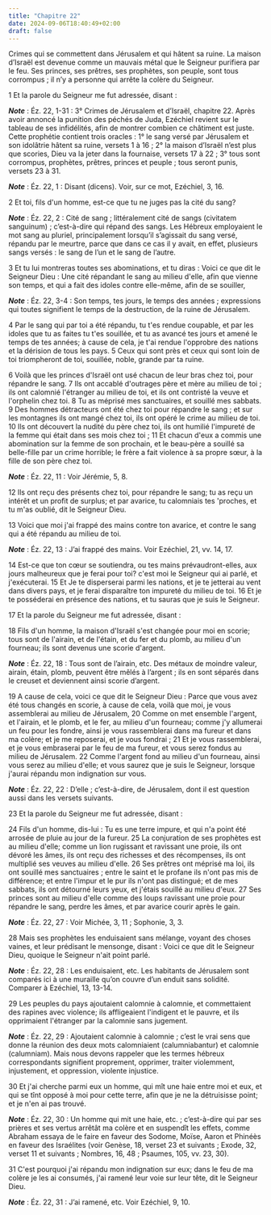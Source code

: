 ```yaml
---
title: "Chapitre 22"
date: 2024-09-06T18:40:49+02:00
draft: false
---
```



Crimes qui se commettent dans Jérusalem et qui hâtent sa ruine.
La maison d’Israël est devenue comme un mauvais métal que le Seigneur purifiera par le feu.
Ses princes, ses prêtres, ses prophètes, son peuple, sont tous corrompus ; il n’y a personne qui arrête la colère du Seigneur.


1 Et la parole du Seigneur me fut adressée, disant :

***Note*** :  Éz. 22, 1-31 : 3° Crimes de Jérusalem et d’Israël, chapitre 22. Après avoir annoncé la punition des péchés de Juda, Ezéchiel revient sur le tableau de ses infidélités, afin de montrer combien ce châtiment est juste. Cette prophétie contient trois oracles : 1° le sang versé par Jérusalem et son idolâtrie hâtent sa ruine, versets 1 à 16 ; 2° la maison d’Israël n’est plus que scories, Dieu va la jeter dans la fournaise, versets 17 à 22 ; 3° tous sont corrompus, prophètes, prêtres, princes et peuple ; tous seront punis, versets 23 à 31.

***Note*** :  Éz. 22, 1 : Disant (dicens). Voir, sur ce mot, Ezéchiel, 3, 16.


2 Et toi, fils d'un homme, est-ce que tu ne juges pas la cité du sang?

***Note*** :  Éz. 22, 2 : Cité de sang ; littéralement cité de sangs (civitatem sanguinum) ; c’est-à-dire qui répand des sangs. Les Hébreux employaient le mot sang au pluriel, principalement lorsqu’il s’agissait du sang versé, répandu par le meurtre, parce que dans ce cas il y avait, en effet, plusieurs sangs versés : le sang de l’un et le sang de l’autre.

3 Et tu lui montreras toutes ses abominations, et tu diras : Voici ce que dit le Seigneur Dieu : Une cité répandant le sang au milieu d'elle, afin que vienne son temps, et qui a fait des idoles contre elle-même, afin de se souiller,

***Note*** :  Éz. 22, 3-4 : Son temps, tes jours, le temps des années ; expressions qui toutes signifient le temps de la destruction, de la ruine de Jérusalem.

4 Par le sang qui par toi a été répandu, tu t'es rendue coupable, et par les idoles que tu as faites tu t'es souillée, et tu as avancé tes jours et amené le temps de tes années; à cause de cela, je t'ai rendue l'opprobre des nations et la dérision de tous les pays. 5 Ceux qui sont près et ceux qui sont loin de toi triompheront de toi, souillée, noble, grande par ta ruine.


6 Voilà que les princes d'Israël ont usé chacun de leur bras chez toi, pour répandre le sang. 7 Ils ont accablé d'outrages père et mère au milieu de toi ; ils ont calomnié l'étranger au milieu de toi, et ils ont contristé la veuve et l'orphelin chez toi. 8 Tu as méprisé mes sanctuaires, et souillé mes sabbats. 9 Des hommes détracteurs ont été chez toi pour répandre le sang ; et sur les montagnes ils ont mangé chez toi, ils ont opéré le crime au milieu de toi. 10 Ils ont découvert la nudité du père chez toi, ils ont humilié l'impureté de la femme qui était dans ses mois chez toi ; 11 Et chacun d'eux a commis une abomination sur la femme de son prochain, et le beau-père a souillé sa belle-fille par un crime horrible; le frère a fait violence à sa propre sœur, à la fille de son père chez toi.

***Note*** :  Éz. 22, 11 : Voir Jérémie, 5, 8.

12 Ils ont reçu des présents chez toi, pour répandre le sang; tu as reçu un intérêt et un profit de surplus; et par avarice, tu calomniais tes 'proches, et tu m'as oublié, dit le Seigneur Dieu.


13 Voici que moi j'ai frappé des mains contre ton avarice, et contre le sang qui a été répandu au milieu de toi.

***Note*** :  Éz. 22, 13 : J’ai frappé des mains. Voir Ezéchiel, 21, vv. 14, 17.

14 Est-ce que ton cœur se soutiendra, ou tes mains prévaudront-elles, aux jours malheureux que je ferai pour toi? c'est moi le Seigneur qui ai parlé, et j'exécuterai. 15 Et Je te disperserai parmi les nations, et je te jetterai au vent dans divers pays, et je ferai disparaître ton impureté du milieu de toi. 16 Et je te posséderai en présence des nations, et tu sauras que je suis le Seigneur.


17 Et la parole du Seigneur me fut adressée, disant :


18 Fils d'un homme, la maison d'Israël s'est changée pour moi en scorie; tous sont de l'airain, et de l'étain, et du fer et du plomb, au milieu d'un fourneau; ils sont devenus une scorie d'argent.

***Note*** :  Éz. 22, 18 : Tous sont de l’airain, etc. Des métaux de moindre valeur, airain, étain, plomb, peuvent être mêlés à l’argent ; ils en sont séparés dans le creuset et deviennent ainsi scorie d’argent.

19 A cause de cela, voici ce que dit le Seigneur Dieu : Parce que vous avez été tous changés en scorie, à cause de cela, voilà que moi, je vous assemblerai au milieu de Jérusalem, 20 Comme on met ensemble l'argent, et l'airain, et le plomb, et le fer, au milieu d'un fourneau; comme j'y allumerai un feu pour les fondre, ainsi je vous rassemblerai dans ma fureur et dans ma colère; et je me reposerai, et je vous fondrai ; 21 Et je vous rassemblerai, et je vous embraserai par le feu de ma fureur, et vous serez fondus au milieu de Jérusalem. 22 Comme l'argent fond au milieu d'un fourneau, ainsi vous serez au milieu d'elle; et vous saurez que je suis le Seigneur, lorsque j'aurai répandu mon indignation sur vous.

***Note*** :  Éz. 22, 22 : D’elle ; c’est-à-dire, de Jérusalem, dont il est question aussi dans les versets suivants.


23 Et la parole du Seigneur me fut adressée, disant :


24 Fils d'un homme, dis-lui : Tu es une terre impure, et qui n'a point été arrosée de pluie au jour de la fureur. 25 La conjuration de ses prophètes est au milieu d'elle; comme un lion rugissant et ravissant une proie, ils ont dévoré les âmes, ils ont reçu des richesses et des récompenses, ils ont multiplié ses veuves au milieu d'elle. 26 Ses prêtres ont méprisé ma loi, ils ont souillé mes sanctuaires ; entre le saint et le profane ils n'ont pas mis de différence; et entre l'impur et le pur ils n'ont pas distingué; et de mes sabbats, ils ont détourné leurs yeux, et j'étais souillé au milieu d'eux. 27 Ses princes sont au milieu d'elle comme des loups ravissant une proie pour répandre le sang, perdre les âmes, et par avarice courir après le gain.

***Note*** :  Éz. 22, 27 : Voir Michée, 3, 11 ; Sophonie, 3, 3.

28 Mais ses prophètes les enduisaient sans mélange, voyant des choses vaines, et leur prédisant le mensonge, disant : Voici ce que dit le Seigneur Dieu, quoique le Seigneur n'ait point parlé.

***Note*** :  Éz. 22, 28 : Les enduisaient, etc. Les habitants de Jérusalem sont comparés ici à une muraille qu’on couvre d’un enduit sans solidité. Comparer à Ezéchiel, 13, 13-14.

29 Les peuples du pays ajoutaient calomnie à calomnie, et commettaient des rapines avec violence; ils affligeaient l'indigent et le pauvre, et ils opprimaient l'étranger par la calomnie sans jugement.

***Note*** :  Éz. 22, 29 : Ajoutaient calomnie à calomnie ; c’est le vrai sens que donne la réunion des deux mots calomniaient (calumniabantur) et calomnie (calumniam). Mais nous devons rappeler que les termes hébreux correspondants signifient proprement, opprimer, traiter violemment, injustement, et oppression, violente injustice.

30 Et j'ai cherche parmi eux un homme, qui mît une haie entre moi et eux, et qui se tînt opposé à moi pour cette terre, afin que je ne la détruisisse point; et je n'en ai pas trouvé.

***Note*** :  Éz. 22, 30 : Un homme qui mit une haie, etc. ; c’est-à-dire qui par ses prières et ses vertus arrêtât ma colère et en suspendît les effets, comme Abraham essaya de le faire en faveur des Sodome, Moïse, Aaron et Phinéès en faveur des Israélites (voir Genèse, 18, verset 23 et suivants ; Exode, 32, verset 11 et suivants ; Nombres, 16, 48 ; Psaumes, 105, vv. 23, 30).

31 C'est pourquoi j'ai répandu mon indignation sur eux; dans le feu de ma colère je les ai consumés, j'ai ramené leur voie sur leur tête, dit le Seigneur Dieu.

***Note*** :  Éz. 22, 31 : J’ai ramené, etc. Voir Ezéchiel, 9, 10.

